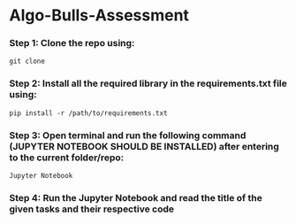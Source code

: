 # Algo-Bulls-Assessment
### Step 1: Clone the repo using:
`git clone `

### Step 2: Install all the required library in the requirements.txt file using:
 `pip install -r /path/to/requirements.txt`

### Step 3: Open terminal and run the following command  (JUPYTER NOTEBOOK SHOULD BE INSTALLED) after entering to the current folder/repo:
`Jupyter Notebook`

### Step 4: Run the Jupyter Notebook and read the title of the given tasks and their respective code
